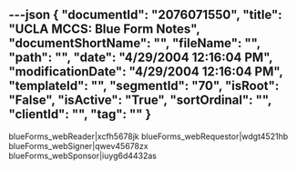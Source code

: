 ---json
{
  "documentId": "2076071550",
  "title": "UCLA MCCS: Blue Form Notes",
  "documentShortName": "",
  "fileName": "",
  "path": "",
  "date": "4/29/2004 12:16:04 PM",
  "modificationDate": "4/29/2004 12:16:04 PM",
  "templateId": "",
  "segmentId": "70",
  "isRoot": "False",
  "isActive": "True",
  "sortOrdinal": "",
  "clientId": "",
  "tag": ""
}
---

blueForms_webReader|xcfh5678jk
blueForms_webRequestor|wdgt4521hb
blueForms_webSigner|qwev45678zx
blueForms_webSponsor|iuyg6d4432as

